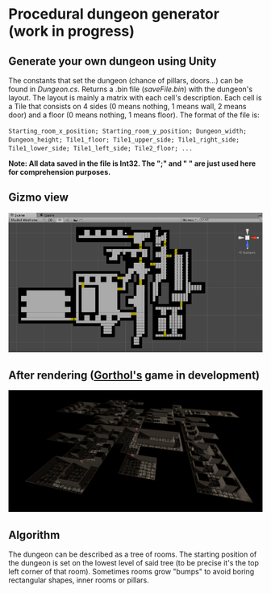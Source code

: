 # Procedural dungeon generator (work in progress)
## Generate your own dungeon using Unity

The constants that set the dungeon (chance of pillars, doors...) can be found in *Dungeon.cs*. 
Returns a .bin file (*saveFile.bin*) with the dungeon's layout. The layout is mainly a matrix with each cell's description. Each cell is a Tile that consists on 4 sides (0 means nothing, 1 means wall, 2 means door) and a floor (0 means nothing, 1 means floor).
The format of the file is:

`Starting_room_x_position; Starting_room_y_position; Dungeon_width; Dungeon_height; Tile1_floor; Tile1_upper_side; Tile1_right_side; Tile1_lower_side; Tile1_left_side; Tile2_floor; ...`

**Note: All data saved in the file is Int32. The ";" and " " are just used here for comprehension purposes.**
 
## Gizmo view
![SS1](https://raw.githubusercontent.com/Liagson/procedural_dungeon_generator/master/Pics/dungeon-with-gizmos.png)
## After rendering ([Gorthol's](https://github.com/gorthol) game in development)
![SS2](https://raw.githubusercontent.com/Liagson/procedural_dungeon_generator/master/Pics/rendered_dungeon.png)

## Algorithm

The dungeon can be described as a tree of rooms. The starting position of the dungeon is set on the lowest level of said tree (to be precise it's the top left corner of that room). Sometimes rooms grow "bumps" to avoid boring rectangular shapes, inner rooms or pillars. 
